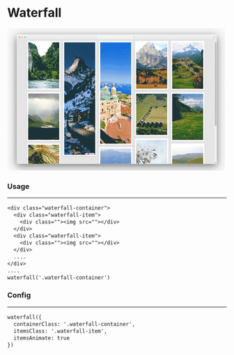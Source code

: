 # Waterfall
![demo](https://raw.githubusercontent.com/dengliran/waterfall/master/screenshot/waterfaa_demo.gif)  

### Usage
****
```
<div class="waterfall-container">
  <div class="waterfall-item">
    <div class=""><img src=""></div>
  </div>
  <div class="waterfall-item">
    <div class=""><img src=""></div>
  </div>
  ....
</div>
....
waterfall('.waterfall-container')
```

### Config
***
```
waterfall({
  containerClass: '.waterfall-container',
  itemsClass: '.waterfall-item',
  itemsAnimate: true
})
```
